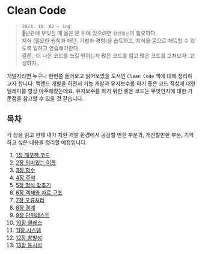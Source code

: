 # Clean Code

> `2023. 10. 02 ~ ing`  
난관에 부딪힐 때 옮은 문 뒤에 있으려면 `장인정신`이 필요하다.  
지식 (필요한 원칙과 패턴, 기법과 경험)을 습득하고, 지식을 몸으로 체득할 수 있도록 일하고 연습해야한다.  
결론.. 더 나은 코드를 쓰길 원하는자 많은 코드를 읽고 많은 코드를 고쳐보자. 고생하자..


개발자라면 누구나 한번쯤 들어보고 읽어보았을 도서인 `Clean Code` 책에 대해 정리하고자 합니다.
백엔드 개발을 하면서 기능 개발과 유지보수를 하기 좋은 코드 작성에 대한 딜레마를 항상 마주해왔는데요.
유지보수를 하기 위한 좋은 코드는 무엇인지에 대한 기준점을 참고할 수 있을 것 같습니다.

## 목차

각 장을 읽고 현재 내가 처한 개발 환경에서 공감할 만한 부분과, 개선할만한 부분, 기억하고 싶은 내용을 정리할 예정입니다.

1. [1장 깨끗한 코드]()
2. [2장 의미있는 이름]()
3. [3장 함수]()
4. [4장 주석]()
5. [5장 형식 맞추기]()
6. [6장 객체와 자료 구조]()
7. [7장 오류처리]()
8. [8장 경계]()
9. [9장 단위테스트]()
10. [10장 클래스]()
11. [11장 시스템]()
12. [12장 창발성]()
13. [13장 동시성]()